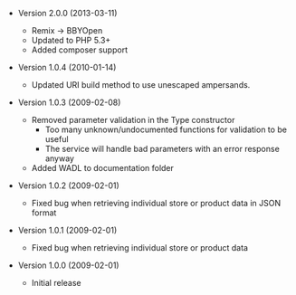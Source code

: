   * Version 2.0.0 (2013-03-11)
    * Remix -> BBYOpen
    * Updated to PHP 5.3+
    * Added composer support


  * Version 1.0.4 (2010-01-14)
    * Updated URI build method to use unescaped ampersands.


  * Version 1.0.3 (2009-02-08)
    * Removed parameter validation in the Type constructor
        * Too many unknown/undocumented functions for validation to be useful
        * The service will handle bad parameters with an error response anyway
    * Added WADL to documentation folder


  * Version 1.0.2 (2009-02-01)
    * Fixed bug when retrieving individual store or product data in JSON format


  * Version 1.0.1 (2009-02-01)
    * Fixed bug when retrieving individual store or product data


  * Version 1.0.0 (2009-02-01)
    * Initial release